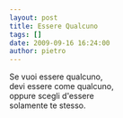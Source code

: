 ```yaml
---
layout: post
title: Essere Qualcuno
tags: []
date: 2009-09-16 16:24:00
author: pietro
---
```

Se vuoi essere qualcuno,<br/>devi essere come qualcuno,<br/>oppure scegli d'essere<br/>solamente te stesso.
